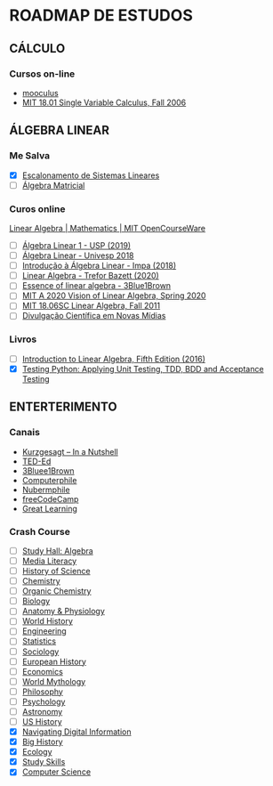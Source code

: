 # ROADMAP DE ESTUDOS

## CÁLCULO

### Cursos on-line

- [mooculus](https://mooculus.osu.edu/)
- [MIT 18.01 Single Variable Calculus, Fall 2006](https://www.youtube.com/playlist?list=PL590CCC2BC5AF3BC1)

## ÁLGEBRA LINEAR

### Me Salva

- [X] [Escalonamento de Sistemas Lineares](pass)
- [ ] [Álgebra Matricial](https://www.mesalva.com/engenharia/cursos/algebra-linear-vetorial/algebra-matricial/)

### Curos online

[Linear Algebra | Mathematics | MIT OpenCourseWare](https://ocw.mit.edu/courses/mathematics/18-06sc-linear-algebra-fall-2011/index.htm)

- [ ] [Álgebra Linear 1 - USP (2019)](https://www.youtube.com/playlist?list=PLIEzh1OveCVczEZAjhVIVd7Qs-X8ILgnI)
- [ ] [Álgebra Linear - Univesp 2018](https://www.youtube.com/playlist?list=PLxI8Can9yAHdUtWDKtTA9AmuICNyX9EIr)
- [ ] [Introdução à Álgebra Linear - Impa (2018)](https://www.youtube.com/playlist?list=PLo4jXE-LdDTSE0DFoq4es_iMvjlCeG8pP)
- [ ] [Linear Algebra - Trefor Bazett (2020)](https://www.youtube.com/playlist?list=PLHXZ9OQGMqxfUl0tcqPNTJsb7R6BqSLo6)
- [ ] [Essence of linear algebra - 3Blue1Brown](https://www.youtube.com/playlist?list=PLZHQObOWTQDPD3MizzM2xVFitgF8hE_ab)
- [ ] [MIT A 2020 Vision of Linear Algebra, Spring 2020](https://www.youtube.com/playlist?list=PLUl4u3cNGP61iQEFiWLE21EJCxwmWvvek)
- [ ] [MIT 18.06SC Linear Algebra, Fall 2011](https://www.youtube.com/playlist?list=PL221E2BBF13BECF6C)
- [ ] [Divulgação Científica em Novas Mídias](https://www.youtube.com/playlist?list=PLl622ADkTdTNUnKnWwtdRSLtADXc4LKhw)

### Livros

- [ ] [Introduction to Linear Algebra, Fifth Edition (2016)](http://math.mit.edu/~gs/linearalgebra/)
- [X] [Testing Python: Applying Unit Testing, TDD, BDD and Acceptance Testing](https://www.wiley.com/en-us/Testing+Python%3A+Applying+Unit+Testing%2C+TDD%2C+BDD+and+Acceptance+Testing-p-9781118901243)

## ENTERTERIMENTO

### Canais

- [Kurzgesagt – In a Nutshell](https://www.youtube.com/user/Kurzgesagt)
- [TED-Ed](https://www.youtube.com/user/TEDEducation)
- [3Bluee1Brown](https://www.youtube.com/channel/UCYO_jab_esuFRV4b17AJtAw)
- [Computerphile](https://www.youtube.com/user/Computerphile)
- [Nubermphile](https://www.youtube.com/user/numberphile)
- [freeCodeCamp](https://www.youtube.com/channel/UC8butISFwT-Wl7EV0hUK0BQ)
- [Great Learning](https://www.youtube.com/channel/UCObs0kLIrDjX2LLSybqNaEA)

### Crash Course

- [ ] [Study Hall: Algebra](https://www.youtube.com/playlist?list=PLNrrxHpJhC8l8q8cq9BXLS3guOcyLqxj6)
- [ ] [Media Literacy](https://www.youtube.com/playlist?list=PL8dPuuaLjXtM6jSpzb5gMNsx9kdmqBfmY)
- [ ] [History of Science](https://www.youtube.com/playlist?list=PL8dPuuaLjXtNppY8ZHMPDH5TKK2UpU8Ng)
- [ ] [Chemistry](https://www.youtube.com/playlist?list=PL8dPuuaLjXtPHzzYuWy6fYEaX9mQQ8oGr)
- [ ] [Organic Chemistry](https://www.youtube.com/playlist?list=PL8dPuuaLjXtONguuhLdVmq0HTKS0jksS4)
- [ ] [Biology](https://www.youtube.com/playlist?list=PL3EED4C1D684D3ADF)
- [ ] [Anatomy & Physiology](https://www.youtube.com/playlist?list=PL8dPuuaLjXtOAKed_MxxWBNaPno5h3Zs8)
- [ ] [World History](https://www.youtube.com/playlist?list=PLBDA2E52FB1EF80C9)
- [ ] [Engineering](https://www.youtube.com/playlist?list=PL8dPuuaLjXtO4A_tL6DLZRotxEb114cMR)
- [ ] [Statistics](https://www.youtube.com/playlist?list=PL8dPuuaLjXtNM_Y-bUAhblSAdWRnmBUcr)
- [ ] [Sociology](https://www.youtube.com/playlist?list=PL8dPuuaLjXtMJ-AfB_7J1538YKWkZAnGA)
- [ ] [European History](https://www.youtube.com/playlist?list=PL8dPuuaLjXtMsMTfmRomkVQG8AqrAmJFX)
- [ ] [Economics](https://www.youtube.com/playlist?list=PL8dPuuaLjXtPNZwz5_o_5uirJ8gQXnhEO)
- [ ] [World Mythology](https://www.youtube.com/playlist?list=PL8dPuuaLjXtNCG9Vq7vdvJytS-F-xGi7_)
- [ ] [Philosophy](https://www.youtube.com/playlist?list=PL8dPuuaLjXtNgK6MZucdYldNkMybYIHKR)
- [ ] [Psychology](https://www.youtube.com/playlist?list=PL8dPuuaLjXtOPRKzVLY0jJY-uHOH9KVU6)
- [ ] [Astronomy](https://www.youtube.com/playlist?list=PL8dPuuaLjXtPAJr1ysd5yGIyiSFuh0mIL)
- [ ] [US History](https://www.youtube.com/playlist?list=PL8dPuuaLjXtMwmepBjTSG593eG7ObzO7s)
- [X] [Navigating Digital Information](https://www.youtube.com/playlist?list=PL8dPuuaLjXtN07XYqqWSKpPrtNDiCHTzU)
- [X] [Big History](https://www.youtube.com/playlist?list=PL8dPuuaLjXtMczXZUmjb3mZSU1Roxnrey)
- [X] [Ecology](https://www.youtube.com/playlist?list=PL8dPuuaLjXtNdTKZkV_GiIYXpV9w4WxbX)
- [X] [Study Skills](https://www.youtube.com/playlist?list=PL8dPuuaLjXtNcAJRf3bE1IJU6nMfHj86W)
- [X] [Computer Science](https://www.youtube.com/playlist?list=PL8dPuuaLjXtNlUrzyH5r6jN9ulIgZBpdo) 